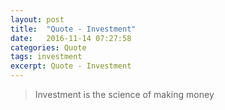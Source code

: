 ```yaml
---
layout: post
title:  "Quote - Investment"
date:   2016-11-14 07:27:58
categories: Quote
tags: investment
excerpt: Quote - Investment
---
```



> Investment is the science of making money
